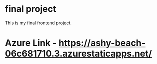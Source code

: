 # final project
This is my final frontend project.
# Azure Link - https://ashy-beach-06c681710.3.azurestaticapps.net/
